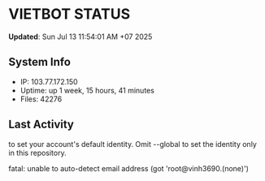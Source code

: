 # VIETBOT STATUS
**Updated**: Sun Jul 13 11:54:01 AM +07 2025

## System Info
- IP: 103.77.172.150
- Uptime: up 1 week, 15 hours, 41 minutes
- Files: 42276

## Last Activity

to set your account's default identity.
Omit --global to set the identity only in this repository.

fatal: unable to auto-detect email address (got 'root@vinh3690.(none)')

